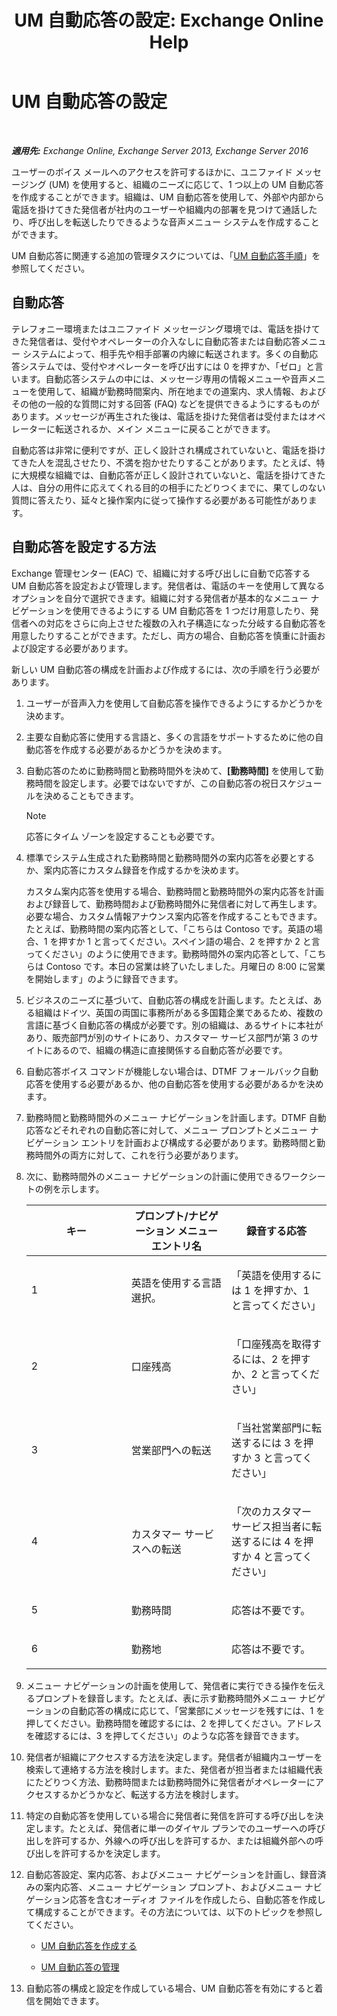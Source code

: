 ﻿---
title: 'UM 自動応答の設定: Exchange Online Help'
TOCTitle: UM 自動応答の設定
ms:assetid: 0a3492f8-8aba-4904-96fd-6e023175012a
ms:mtpsurl: https://technet.microsoft.com/ja-jp/library/JJ673508(v=EXCHG.150)
ms:contentKeyID: 49895228
ms.date: 05/22/2018
mtps_version: v=EXCHG.150
ms.translationtype: HT
---

# UM 自動応答の設定

 

_**適用先:** Exchange Online, Exchange Server 2013, Exchange Server 2016_

ユーザーのボイス メールへのアクセスを許可するほかに、ユニファイド メッセージング (UM) を使用すると、組織のニーズに応じて、1 つ以上の UM 自動応答を作成することができます。組織は、UM 自動応答を使用して、外部や内部から電話を掛けてきた発信者が社内のユーザーや組織内の部署を見つけて通話したり、呼び出しを転送したりできるような音声メニュー システムを作成することができます。

UM 自動応答に関連する追加の管理タスクについては、「[UM 自動応答手順](um-auto-attendant-procedures-exchange-2013-help.md)」を参照してください。

## 自動応答

テレフォニー環境またはユニファイド メッセージング環境では、電話を掛けてきた発信者は、受付やオペレーターの介入なしに自動応答または自動応答メニュー システムによって、相手先や相手部署の内線に転送されます。多くの自動応答システムでは、受付やオペレーターを呼び出すには 0 を押すか、「ゼロ」と言います。自動応答システムの中には、メッセージ専用の情報メニューや音声メニューを使用して、組織が勤務時間案内、所在地までの道案内、求人情報、およびその他の一般的な質問に対する回答 (FAQ) などを提供できるようにするものがあります。メッセージが再生された後は、電話を掛けた発信者は受付またはオペレーターに転送されるか、メイン メニューに戻ることができます。

自動応答は非常に便利ですが、正しく設計され構成されていないと、電話を掛けてきた人を混乱させたり、不満を抱かせたりすることがあります。たとえば、特に大規模な組織では、自動応答が正しく設計されていないと、電話を掛けてきた人は、自分の用件に応えてくれる目的の相手にたどりつくまでに、果てしのない質問に答えたり、延々と操作案内に従って操作する必要がある可能性があります。

## 自動応答を設定する方法

Exchange 管理センター (EAC) で、組織に対する呼び出しに自動で応答する UM 自動応答を設定および管理します。発信者は、電話のキーを使用して異なるオプションを自分で選択できます。組織に対する発信者が基本的なメニュー ナビゲーションを使用できるようにする UM 自動応答を 1 つだけ用意したり、発信者への対応をさらに向上させた複数の入れ子構造になった分岐する自動応答を用意したりすることができます。ただし、両方の場合、自動応答を慎重に計画および設定する必要があります。

新しい UM 自動応答の構成を計画および作成するには、次の手順を行う必要があります。

1.  ユーザーが音声入力を使用して自動応答を操作できるようにするかどうかを決めます。

2.  主要な自動応答に使用する言語と、多くの言語をサポートするために他の自動応答を作成する必要があるかどうかを決めます。

3.  自動応答のために勤務時間と勤務時間外を決めて、**\[勤務時間\]** を使用して勤務時間を設定します。必要ではないですが、この自動応答の祝日スケジュールを決めることもできます。
    

    > [!NOTE]
    > 応答にタイム ゾーンを設定することも必要です。



4.  標準でシステム生成された勤務時間と勤務時間外の案内応答を必要とするか、案内応答にカスタム録音を作成するかを決めます。
    
    カスタム案内応答を使用する場合、勤務時間と勤務時間外の案内応答を計画および録音して、勤務時間および勤務時間外に発信者に対して再生します。必要な場合、カスタム情報アナウンス案内応答を作成することもできます。たとえば、勤務時間の案内応答として、「こちらは Contoso です。英語の場合、1 を押すか 1 と言ってください。スペイン語の場合、2 を押すか 2 と言ってください」のように使用できます。勤務時間外の案内応答として、「こちらは Contoso です。本日の営業は終了いたしました。月曜日の 8:00 に営業を開始します」のように録音できます。

5.  ビジネスのニーズに基づいて、自動応答の構成を計画します。たとえば、ある組織はドイツ、英国の両国に事務所がある多国籍企業であるため、複数の言語に基づく自動応答の構成が必要です。別の組織は、あるサイトに本社があり、販売部門が別のサイトにあり、カスタマー サービス部門が第 3 のサイトにあるので、組織の構造に直接関係する自動応答が必要です。

6.  自動応答ボイス コマンドが機能しない場合は、DTMF フォールバック自動応答を使用する必要があるか、他の自動応答を使用する必要があるかを決めます。

7.  勤務時間と勤務時間外のメニュー ナビゲーションを計画します。DTMF 自動応答などそれぞれの自動応答に対して、メニュー プロンプトとメニュー ナビゲーション エントリを計画および構成する必要があります。勤務時間と勤務時間外の両方に対して、これを行う必要があります。

8.  次に、勤務時間外のメニュー ナビゲーションの計画に使用できるワークシートの例を示します。
    
    
    <table>
    <colgroup>
    <col style="width: 33%" />
    <col style="width: 33%" />
    <col style="width: 33%" />
    </colgroup>
    <thead>
    <tr class="header">
    <th><strong>キー</strong></th>
    <th><strong>プロンプト/ナビゲーション メニュー エントリ名</strong></th>
    <th><strong>録音する応答</strong></th>
    </tr>
    </thead>
    <tbody>
    <tr class="odd">
    <td><p>1</p></td>
    <td><p>英語を使用する言語選択。</p></td>
    <td><p>「英語を使用するには 1 を押すか、1 と言ってください」</p></td>
    </tr>
    <tr class="even">
    <td><p>2</p></td>
    <td><p>口座残高</p></td>
    <td><p>「口座残高を取得するには、2 を押すか、2 と言ってください」</p></td>
    </tr>
    <tr class="odd">
    <td><p>3</p></td>
    <td><p>営業部門への転送</p></td>
    <td><p>「当社営業部門に転送するには 3 を押すか 3 と言ってください」</p></td>
    </tr>
    <tr class="even">
    <td><p>4</p></td>
    <td><p>カスタマー サービスへの転送</p></td>
    <td><p>「次のカスタマー サービス担当者に転送するには 4 を押すか 4 と言ってください」</p></td>
    </tr>
    <tr class="odd">
    <td><p>5</p></td>
    <td><p>勤務時間</p></td>
    <td><p>応答は不要です。</p></td>
    </tr>
    <tr class="even">
    <td><p>6</p></td>
    <td><p>勤務地</p></td>
    <td><p>応答は不要です。</p></td>
    </tr>
    </tbody>
    </table>


9.  メニュー ナビゲーションの計画を使用して、発信者に実行できる操作を伝えるプロンプトを録音します。たとえば、表に示す勤務時間外メニュー ナビゲーションの自動応答の構成に応じて、「営業部にメッセージを残すには、1 を押してください。勤務時間を確認するには、2 を押してください。アドレスを確認するには、3 を押してください」のような応答を録音できます。

10. 発信者が組織にアクセスする方法を決定します。発信者が組織内ユーザーを検索して連絡する方法を検討します。また、発信者が担当者または組織代表にたどりつく方法、勤務時間または勤務時間外に発信者がオペレーターにアクセスするかどうかなど、転送する方法を検討します。

11. 特定の自動応答を使用している場合に発信者に発信を許可する呼び出しを決定します。たとえば、発信者に単一のダイヤル プランでのユーザーへの呼び出しを許可するか、外線への呼び出しを許可するか、または組織外部への呼び出しを許可するかを決定します。

12. 自動応答設定、案内応答、およびメニュー ナビゲーションを計画し、録音済みの案内応答、メニュー ナビゲーション プロンプト、およびメニュー ナビゲーション応答を含むオーディオ ファイルを作成したら、自動応答を作成して構成することができます。その方法については、以下のトピックを参照してください。
    
      - [UM 自動応答を作成する](create-a-um-auto-attendant-exchange-2013-help.md)
    
      - [UM 自動応答の管理](manage-a-um-auto-attendant-exchange-2013-help.md)

13. 自動応答の構成と設定を作成している場合、UM 自動応答を有効にすると着信を開始できます。

